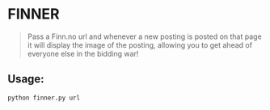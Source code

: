 # FINNER
> Pass a Finn.no url and whenever a new posting is posted on that page it will display the image of the posting, allowing you to get ahead of everyone else in the bidding war!

## Usage:
`python finner.py url`
